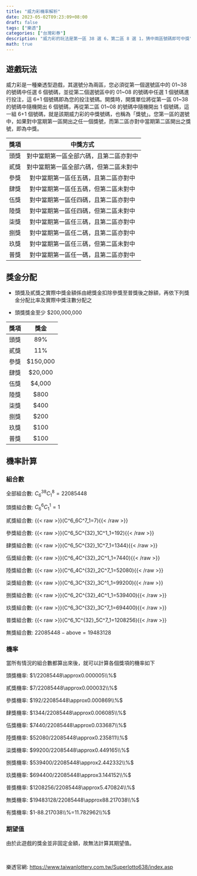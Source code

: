 ```yaml
---
title: "威力彩機率解析"
date: 2023-05-02T09:23:09+08:00
draft: false
tags: ["樂透"]
categories: ["台灣彩券"]
description: "威力彩的玩法是第一區 38 選 6，第二區 8 選 1，猜中兩區號碼即可中獎"
math: true
---
```

<!--more-->

## 遊戲玩法
威力彩是一種樂透型遊戲，其選號分為兩區，您必須從第一個選號區中的 01~38 的號碼中任選 6 個號碼，並從第二個選號區中的 01~08 的號碼中任選 1 個號碼進行投注，這 6+1 個號碼即為您的投注號碼。開獎時，開獎單位將從第一區 01~38 的號碼中隨機開出 6 個號碼，再從第二區 01~08 的號碼中隨機開出 1 個號碼，這一組 6+1 個號碼，就是該期威力彩的中獎號碼，也稱為「獎號」。您第一區的選號中，如果對中當期第一區開出之任一個獎號，而第二區亦對中當期第二區開出之獎號，即為中獎。

| 獎項 | 中獎方式 |
| :-: | :-: |
| 頭獎 | 對中當期第一區全部六碼，且第二區亦對中 |
| 貳獎 | 對中當期第一區全部六碼，但第二區未對中 |
| 參獎 | 對中當期第一區任五碼，且第二區亦對中 |
| 肆獎 | 對中當期第一區任五碼，但第二區未對中 |
| 伍獎 | 對中當期第一區任四碼，且第二區亦對中 |
| 陸獎 | 對中當期第一區任四碼，但第二區未對中 |
| 柒獎 | 對中當期第一區任三碼，且第二區亦對中 |
| 捌獎 | 對中當期第一區任二碼，且第二區亦對中 |
| 玖獎 | 對中當期第一區任三碼，但第二區未對中 |
| 普獎 | 對中當期第一區任一碼，且第二區亦對中 |

## 獎金分配
- 頭獎及貳獎之實際中獎金額係由總獎金扣除參獎至普獎後之餘額，再依下列獎金分配比率及實際中獎注數分配之

- 頭獎獎金至少 $200,000,000

| 獎項 | 獎金 |
| :--: | :-: | 
| 頭獎 | 89% |
| 貳獎 | 11% |
| 參獎 | $150,000 |
| 肆獎 | $20,000 |
| 伍獎 | $4,000 |
| 陸獎 | $800 |
| 柒獎 | $400 |
| 捌獎 | $200 |
| 玖獎 | $100 |
| 普獎 | $100 |

## 機率計算
### 組合數
全部組合數: $C^{38}_6C^8_1=22085448$

頭獎組合數: $C^6_6C^1_1=1$

貳獎組合數: {{< raw >}}\(C^6_6C^7_1=7\){{< /raw >}}

參獎組合數: {{< raw >}}\(C^6_5C^{32}_1C^1_1=192\){{< /raw >}}

肆獎組合數: {{< raw >}}\(C^6_5C^{32}_1C^7_1=1344\){{< /raw >}}

伍獎組合數: {{< raw >}}\(C^6_4C^{32}_2C^1_1=7440\){{< /raw >}}

陸獎組合數: {{< raw >}}\(C^6_4C^{32}_2C^7_1=52080\){{< /raw >}}

柒獎組合數: {{< raw >}}\(C^6_3C^{32}_3C^1_1=99200\){{< /raw >}}

捌獎組合數: {{< raw >}}\(C^6_2C^{32}_4C^1_1=539400\){{< /raw >}}

玖獎組合數: {{< raw >}}\(C^6_3C^{32}_3C^7_1=694400\){{< /raw >}}

普獎組合數: {{< raw >}}\(C^6_1C^{32}_5C^7_1=1208256\){{< /raw >}}

無獎組合數: $22085448-\text{above}=19483128$

### 機率

當所有情況的組合數都算出來後，就可以計算各個獎項的機率如下

頭獎機率: $1/22085448\approx0.000005\\%$

貳獎機率: $7/22085448\approx0.000032\\%$

參獎機率: $192/22085448\approx0.000869\\%$

肆獎機率: $1344/22085448\approx0.006085\\%$

伍獎機率: $7440/22085448\approx0.033687\\%$

陸獎機率: $52080/22085448\approx0.235811\\%$

柒獎機率: $99200/22085448\approx0.449165\\%$

捌獎機率: $539400/22085448\approx2.442332\\%$

玖獎機率: $694400/22085448\approx3.144152\\%$

普獎機率: $1208256/22085448\approx5.470824\\%$

無獎機率: $19483128/22085448\approx88.217038\\%$

有獎機率: $1-88.217038\\%=11.782962\\%$

### 期望值

由於此遊戲的獎金並非固定金額，故無法計算其期望值。

<br/>

樂透官網: https://www.taiwanlottery.com.tw/Superlotto638/index.asp